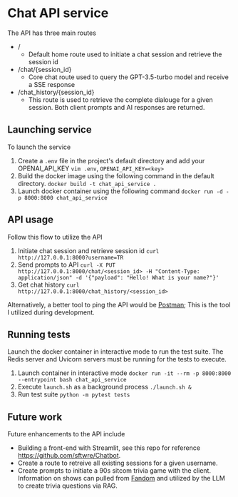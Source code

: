 # Chat API service
The API has three main routes

- /
  - Default home route used to initiate a chat session and retrieve the session id
- /chat/{session_id}
  - Core chat route used to query the GPT-3.5-turbo model and receive a SSE response
- /chat_history/{session_id}
  - This route is used to retrieve the complete dialouge for a given session. Both client prompts and AI responses are returned.

## Launching service

To launch the service
1. Create a `.env` file in the project's default directory and add your OPENAI_API_KEY
   `vim .env`,
   `OPENAI_API_KEY=<key>`
2. Build the docker image using the following command in the default directory.
   `docker build -t chat_api_service .`
3. Launch docker container using the following command
   `docker run -d -p 8000:8000 chat_api_service`

## API usage
Follow this flow to utilize the API

1. Initiate chat session and retrieve session id
   `curl http://127.0.0.1:8000?username=TR`
2. Send prompts to API
   `curl -X PUT http://127.0.0.1:8000/chat/<session_id> -H "Content-Type: application/json" -d '{"payload": "Hello! What is your name?"}'`
3. Get chat history
   `curl http://127.0.0.1:8000/chat_history/<session_id>`

Alternatively, a better tool to ping the API would be [Postman](https://www.postman.com/); This is the tool I utilized during development.

## Running tests

Launch the docker container in interactive mode to run the test suite. The Redis server and Uvicorn servers must be running for the tests to execute.

1. Launch container in interactive mode
`docker run -it --rm -p 8000:8000 --entrypoint bash chat_api_service`
2. Execute `launch.sh` as a background process
`./launch.sh &`
3. Run test suite
`python -m pytest tests`

## Future work

Future enhancements to the API include
- Building a front-end with Streamlit, see this repo for reference https://github.com/sftwre/Chatbot.
- Create a route to retreive all existing sessions for a given username.
- Create prompts to initiate a 90s sitcom trivia game with the client. Information on shows can pulled from [Fandom](https://seinfeld.fandom.com/wiki/Seinfeld) and utilized by the LLM to create trivia questions via RAG.